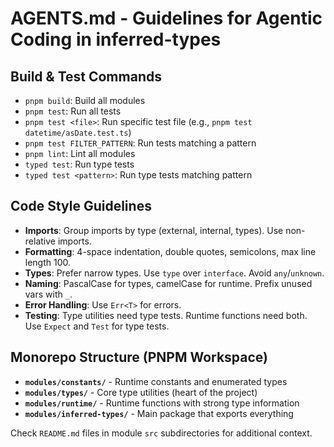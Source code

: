 # AGENTS.md - Guidelines for Agentic Coding in inferred-types

## Build & Test Commands

- `pnpm build`: Build all modules
- `pnpm test`: Run all tests
- `pnpm test <file>`: Run specific test file (e.g., `pnpm test datetime/asDate.test.ts`)
- `pnpm test FILTER_PATTERN`: Run tests matching a pattern
- `pnpm lint`: Lint all modules
- `typed test`: Run type tests
- `typed test <pattern>`: Run type tests matching pattern

## Code Style Guidelines

- **Imports**: Group imports by type (external, internal, types). Use non-relative imports.
- **Formatting**: 4-space indentation, double quotes, semicolons, max line length 100.
- **Types**: Prefer narrow types. Use `type` over `interface`. Avoid `any`/`unknown`.
- **Naming**: PascalCase for types, camelCase for runtime. Prefix unused vars with `_`.
- **Error Handling**: Use `Err<T>` for errors.
- **Testing**: Type utilities need type tests. Runtime functions need both. Use `Expect` and `Test` for type tests.

## Monorepo Structure (PNPM Workspace)

- **`modules/constants/`** - Runtime constants and enumerated types
- **`modules/types/`** - Core type utilities (heart of the project)
- **`modules/runtime/`** - Runtime functions with strong type information
- **`modules/inferred-types/`** - Main package that exports everything

Check `README.md` files in module `src` subdirectories for additional context.


